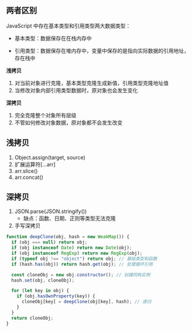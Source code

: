 ## 两者区别

JavaScript 中存在基本类型和引用类型两大数据类型：

- 基本类型：数据保存在在栈内存中

- 引用类型：数据保存在堆内存中，变量中保存的是指向实际数据的引用地址，存在栈中

**浅拷贝**

1. 对当前对象进行克隆，基本类型克隆生成新值，引用类型克隆地址值
2. 当修改对象内部引用类型数据时，原对象也会发生变化

**深拷贝**

1. 完全克隆整个对象所有层级
2. 不管如何修改对象数据，原对象都不会发生改变

## 浅拷贝

1. Object.assign(target, source)
2. 扩展运算符[...arr]
3. arr.slice()
4. arr.concat()

## 深拷贝

1. JSON.parse(JSON.stringify())
   - 缺点：函数、日期、正则等类型无法克隆
2. 手写深拷贝

```javascript
function deepClone(obj, hash = new WeakMap()) {
  if (obj === null) return obj;
  if (obj instanceof Date) return new Date(obj);
  if (obj instanceof RegExp) return new RegExp(obj);
  if (typeof obj !== "object") return obj; // 基础类型和函数
  if (hash.has(obj)) return hash.get(obj); // 处理循环引用

  const cloneObj = new obj.constructor(); // 创建同构实例
  hash.set(obj, cloneObj);

  for (let key in obj) {
    if (obj.hasOwnProperty(key)) {
      cloneObj[key] = deepClone(obj[key], hash); // 递归
    }
  }
  return cloneObj;
}
```
